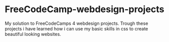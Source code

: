 # FreeCodeCamp-webdesign-projects
My solution to FreeCodeCamps 4 webdesign projects. Trough these projects i have 
learned how i can use my basic skills in css to create beautiful looking websites.
